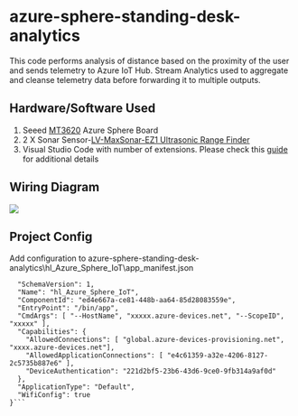 # azure-sphere-standing-desk-analytics
This code performs analysis of distance based on the proximity of the user and sends telemetry to Azure IoT Hub. Stream Analytics used to aggregate and cleanse telemetry data before forwarding it to multiple outputs.

## Hardware/Software Used
1. Seeed [MT3620](https://www.seeedstudio.com/Azure-Sphere-MT3620-Development-Kit-US-Version-p-3052.html) Azure Sphere Board
2. 2 X Sonar Sensor-[LV-MaxSonar-EZ1 Ultrasonic Range Finder](https://www.amazon.com/Maxbotix-MB1010-LV-MaxSonar-EZ1-Ultrasonic-Finder/dp/B00A7YGVJI)
3. Visual Studio Code with number of extensions. Please check this [guide](https://docs.microsoft.com/en-us/azure/iot-hub/iot-hub-arduino-iot-devkit-az3166-get-started) for additional details


##  Wiring Diagram
![](https://borisbrodsky.com/wp-content/uploads/2021/01/mt3620_desk.png)

## Project Config
Add configuration to azure-sphere-standing-desk-analytics\hl_Azure_Sphere_IoT\app_manifest.json
```{
  "SchemaVersion": 1,
  "Name": "hl_Azure_Sphere_IoT",
  "ComponentId": "ed4e667a-ce81-448b-aa64-85d28083559e",
  "EntryPoint": "/bin/app",
  "CmdArgs": [ "--HostName", "xxxxx.azure-devices.net", "--ScopeID", "xxxxx" ],
  "Capabilities": {
    "AllowedConnections": [ "global.azure-devices-provisioning.net", "xxxx.azure-devices.net"],
    "AllowedApplicationConnections": [ "e4c61359-a32e-4206-8127-2c5735b887e6" ],
    "DeviceAuthentication": "221d2bf5-23b6-43d6-9ce0-9fb314a9af0d"
  },
  "ApplicationType": "Default",
  "WifiConfig": true
}```
